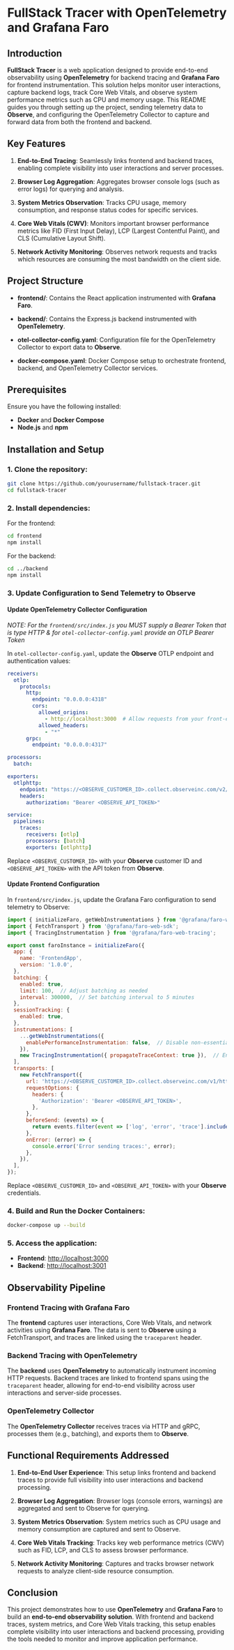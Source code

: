 # FullStack Tracer with OpenTelemetry and Grafana Faro

## Introduction

**FullStack Tracer** is a web application designed to provide end-to-end observability using **OpenTelemetry** for backend tracing and **Grafana Faro** for frontend instrumentation. This solution helps monitor user interactions, capture backend logs, track Core Web Vitals, and observe system performance metrics such as CPU and memory usage. This README guides you through setting up the project, sending telemetry data to **Observe**, and configuring the OpenTelemetry Collector to capture and forward data from both the frontend and backend.

## Key Features

1. **End-to-End Tracing**: Seamlessly links frontend and backend traces, enabling complete visibility into user interactions and server processes.
   
2. **Browser Log Aggregation**: Aggregates browser console logs (such as error logs) for querying and analysis.

3. **System Metrics Observation**: Tracks CPU usage, memory consumption, and response status codes for specific services.

4. **Core Web Vitals (CWV)**: Monitors important browser performance metrics like FID (First Input Delay), LCP (Largest Contentful Paint), and CLS (Cumulative Layout Shift).

5. **Network Activity Monitoring**: Observes network requests and tracks which resources are consuming the most bandwidth on the client side.

## Project Structure

- **frontend/**: Contains the React application instrumented with **Grafana Faro**.
  
- **backend/**: Contains the Express.js backend instrumented with **OpenTelemetry**.

- **otel-collector-config.yaml**: Configuration file for the OpenTelemetry Collector to export data to **Observe**.

- **docker-compose.yaml**: Docker Compose setup to orchestrate frontend, backend, and OpenTelemetry Collector services.

## Prerequisites

Ensure you have the following installed:
- **Docker** and **Docker Compose**
- **Node.js** and **npm**

## Installation and Setup

### 1. Clone the repository:
```bash
git clone https://github.com/yourusername/fullstack-tracer.git
cd fullstack-tracer
```

### 2. Install dependencies:
For the frontend:
```bash
cd frontend
npm install
```
For the backend:
```bash
cd ../backend
npm install
```

### 3. Update Configuration to Send Telemetry to Observe

#### Update OpenTelemetry Collector Configuration
*NOTE: For the `frontend/src/index.js` you MUST supply a Bearer Token that is type HTTP & for `otel-collector-config.yaml` provide an OTLP Bearer Token*

In `otel-collector-config.yaml`, update the **Observe** OTLP endpoint and authentication values:
```yaml
receivers:
  otlp:
    protocols:
      http:
        endpoint: "0.0.0.0:4318"
        cors:
          allowed_origins:
            - http://localhost:3000  # Allow requests from your front-end
          allowed_headers:
            - "*"
      grpc:
        endpoint: "0.0.0.0:4317"

processors:
  batch:

exporters:
  otlphttp:
    endpoint: "https://<OBSERVE_CUSTOMER_ID>.collect.observeinc.com/v2/otel"
    headers:
      authorization: "Bearer <OBSERVE_API_TOKEN>"

service:
  pipelines:
    traces:
      receivers: [otlp]
      processors: [batch]
      exporters: [otlphttp]
```
Replace `<OBSERVE_CUSTOMER_ID>` with your **Observe** customer ID and `<OBSERVE_API_TOKEN>` with the API token from **Observe**.

#### Update Frontend Configuration
In `frontend/src/index.js`, update the Grafana Faro configuration to send telemetry to Observe:
```js
import { initializeFaro, getWebInstrumentations } from '@grafana/faro-web-sdk';
import { FetchTransport } from '@grafana/faro-web-sdk';
import { TracingInstrumentation } from '@grafana/faro-web-tracing';

export const faroInstance = initializeFaro({
  app: {
    name: 'FrontendApp',
    version: '1.0.0',
  },
  batching: {
    enabled: true,
    limit: 100,  // Adjust batching as needed
    interval: 300000,  // Set batching interval to 5 minutes
  },
  sessionTracking: {
    enabled: true,  
  },
  instrumentations: [
    ...getWebInstrumentations({
      enablePerformanceInstrumentation: false,  // Disable non-essential performance tracking
    }),
    new TracingInstrumentation({ propagateTraceContext: true }),  // Enable tracing instrumentation
  ],
  transports: [
    new FetchTransport({
      url: 'https://<OBSERVE_CUSTOMER_ID>.collect.observeinc.com/v1/http?source=faro',
      requestOptions: {
        headers: {
          'Authorization': 'Bearer <OBSERVE_API_TOKEN>',
        },
      },
      beforeSend: (events) => {
        return events.filter(event => ['log', 'error', 'trace'].includes(event.domain));
      },
      onError: (error) => {
        console.error('Error sending traces:', error);
      },
    }),
  ],
});
```
Replace `<OBSERVE_CUSTOMER_ID>` and `<OBSERVE_API_TOKEN>` with your **Observe** credentials.

### 4. Build and Run the Docker Containers:
```bash
docker-compose up --build
```

### 5. Access the application:
- **Frontend**: [http://localhost:3000](http://localhost:3000)
- **Backend**: [http://localhost:3001](http://localhost:3001/api/data)

## Observability Pipeline

### Frontend Tracing with Grafana Faro
The **frontend** captures user interactions, Core Web Vitals, and network activities using **Grafana Faro**. The data is sent to **Observe** using a FetchTransport, and traces are linked using the `traceparent` header.

### Backend Tracing with OpenTelemetry
The **backend** uses **OpenTelemetry** to automatically instrument incoming HTTP requests. Backend traces are linked to frontend spans using the `traceparent` header, allowing for end-to-end visibility across user interactions and server-side processes.

### OpenTelemetry Collector
The **OpenTelemetry Collector** receives traces via HTTP and gRPC, processes them (e.g., batching), and exports them to **Observe**.

## Functional Requirements Addressed

1. **End-to-End User Experience**: This setup links frontend and backend traces to provide full visibility into user interactions and backend processing.

2. **Browser Log Aggregation**: Browser logs (console errors, warnings) are aggregated and sent to Observe for querying.

3. **System Metrics Observation**: System metrics such as CPU usage and memory consumption are captured and sent to Observe.

4. **Core Web Vitals Tracking**: Tracks key web performance metrics (CWV) such as FID, LCP, and CLS to assess browser performance.

5. **Network Activity Monitoring**: Captures and tracks browser network requests to analyze client-side resource consumption.

## Conclusion

This project demonstrates how to use **OpenTelemetry** and **Grafana Faro** to build an **end-to-end observability solution**. With frontend and backend traces, system metrics, and Core Web Vitals tracking, this setup enables complete visibility into user interactions and backend processing, providing the tools needed to monitor and improve application performance.
